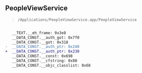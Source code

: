 ## PeopleViewService

> `/Applications/PeopleViewService.app/PeopleViewService`

```diff

   __TEXT.__eh_frame: 0x3e8
   __DATA_CONST.__auth_got: 0x7f0
   __DATA_CONST.__got: 0x318
-  __DATA_CONST.__auth_ptr: 0x240
+  __DATA_CONST.__auth_ptr: 0x230
   __DATA_CONST.__const: 0x698
   __DATA_CONST.__cfstring: 0x80
   __DATA_CONST.__objc_classlist: 0x68

```
